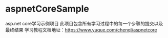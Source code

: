# aspnetCoreSample
asp.net core学习示例项目
此项目包含所有学习过程中的每一个步骤的提交以及最终结果
学习教程文档地址：https://www.yuque.com/chenql/aspnetcore
